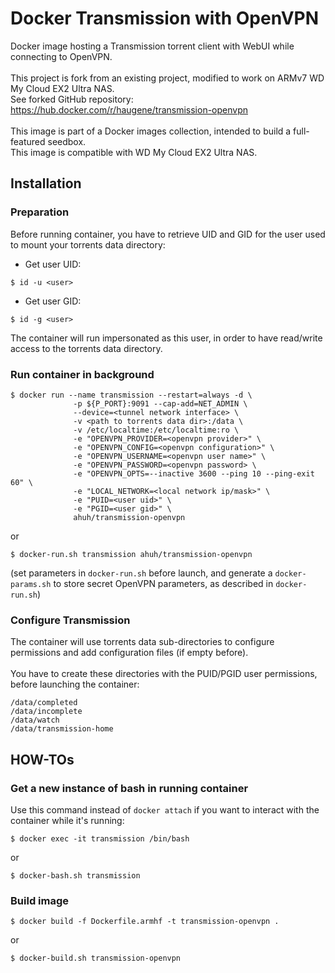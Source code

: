 # Docker Transmission with OpenVPN
Docker image hosting a Transmission torrent client with WebUI while connecting to OpenVPN.<br />
<br />
This project is fork from an existing project, modified to work on ARMv7 WD My Cloud EX2 Ultra NAS.<br />
See forked GitHub repository: https://hub.docker.com/r/haugene/transmission-openvpn<br />
<br />
This image is part of a Docker images collection, intended to build a full-featured seedbox.<br />
This image is compatible with WD My Cloud EX2 Ultra NAS.<br />

## Installation

### Preparation
Before running container, you have to retrieve UID and GID for the user used to mount your torrents data directory:
* Get user UID:
```
$ id -u <user>
```
* Get user GID:
```
$ id -g <user>
```
The container will run impersonated as this user, in order to have read/write access to the torrents data directory.

### Run container in background
```
$ docker run --name transmission --restart=always -d \
              -p ${P_PORT}:9091 --cap-add=NET_ADMIN \
              --device=<tunnel network interface> \
              -v <path to torrents data dir>:/data \
              -v /etc/localtime:/etc/localtime:ro \
              -e "OPENVPN_PROVIDER=<openvpn provider>" \
              -e "OPENVPN_CONFIG=<openvpn configuration>" \
              -e "OPENVPN_USERNAME=<openvpn user name>" \
              -e "OPENVPN_PASSWORD=<openvpn password> \
              -e "OPENVPN_OPTS=--inactive 3600 --ping 10 --ping-exit 60" \
              -e "LOCAL_NETWORK=<local network ip/mask>" \
              -e "PUID=<user uid>" \
              -e "PGID=<user gid>" \
              ahuh/transmission-openvpn
```
or
```
$ docker-run.sh transmission ahuh/transmission-openvpn
```
(set parameters in `docker-run.sh` before launch, and generate a `docker-params.sh` to store secret OpenVPN parameters, as described in `docker-run.sh`)

### Configure Transmission
The container will use torrents data sub-directories to configure permissions and add configuration files (if empty before).<br />
<br />
You have to create these directories with the PUID/PGID user permissions, before launching the container:
```
/data/completed
/data/incomplete
/data/watch
/data/transmission-home
```

## HOW-TOs

### Get a new instance of bash in running container
Use this command instead of `docker attach` if you want to interact with the container while it's running:
```
$ docker exec -it transmission /bin/bash
```
or
```
$ docker-bash.sh transmission
```

### Build image
```
$ docker build -f Dockerfile.armhf -t transmission-openvpn .
```
or
```
$ docker-build.sh transmission-openvpn
```
